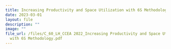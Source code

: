 ```yaml
---
title: Increasing Productivity and Space Utilization with 6S Methodology
date: 2023-03-01
layout: file
description: ""
image: ""
file_url: /files/C_60_LH_CCEA 2022_Increasing Productivity and Space Utilization
  with 6S Methodology.pdf
---
```

